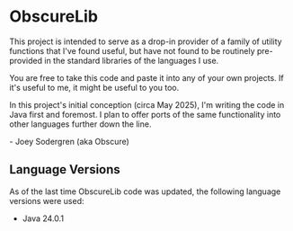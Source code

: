 # ObscureLib

This project is intended to serve as a drop-in provider of a family of utility functions that I've found useful, but have not found to be routinely pre-provided in the standard libraries of the languages I use.

You are free to take this code and paste it into any of your own projects. If it's useful to me, it might be useful to you too.

In this project's initial conception (circa May 2025), I'm writing the code in Java first and foremost. I plan to offer ports of the same functionality into other languages further down the line.

\- Joey Sodergren (aka Obscure)

## Language Versions

As of the last time ObscureLib code was updated, the following language versions were used:

- Java 24.0.1